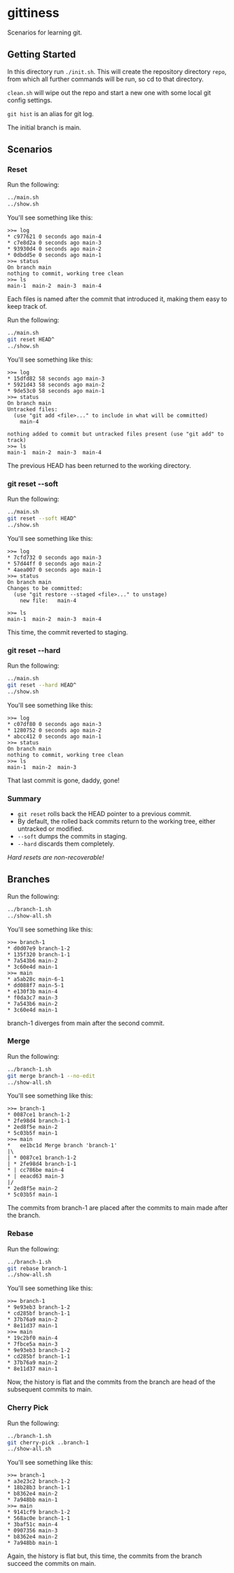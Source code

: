 # gittiness

Scenarios for learning git.

## Getting Started

In this directory run `./init.sh`.
This will create the repository directory `repo`, 
from which all further commands will be run, 
so cd to that directory.

`clean.sh` will wipe out the repo and start a new one with some local git config settings.

`git hist` is an alias for git log.

The initial branch is main.


## Scenarios

### Reset

Run the following:
```bash
../main.sh
../show.sh
```

You'll see something like this:

```
>>= log
* c977621 0 seconds ago main-4
* c7e8d2a 0 seconds ago main-3
* 93930d4 0 seconds ago main-2
* 0dbdd5e 0 seconds ago main-1
>>= status
On branch main
nothing to commit, working tree clean
>>= ls
main-1	main-2	main-3	main-4
```

Each files is named after the commit that introduced it, making them easy to keep track of.

Run the following:
```bash
../main.sh
git reset HEAD^
../show.sh
```

You'll see something like this:

```
>>= log
* 15dfd82 58 seconds ago main-3
* 5921d43 58 seconds ago main-2
* 9de53c0 58 seconds ago main-1
>>= status
On branch main
Untracked files:
  (use "git add <file>..." to include in what will be committed)
	main-4

nothing added to commit but untracked files present (use "git add" to track)
>>= ls
main-1	main-2	main-3	main-4
```

The previous HEAD has been returned to the working directory.

### git reset --soft

Run the following:
```bash
../main.sh
git reset --soft HEAD^
../show.sh
```
You'll see something like this:

```
>>= log
* 7cfd732 0 seconds ago main-3
* 57d44ff 0 seconds ago main-2
* 4aea007 0 seconds ago main-1
>>= status
On branch main
Changes to be committed:
  (use "git restore --staged <file>..." to unstage)
	new file:   main-4

>>= ls
main-1	main-2	main-3	main-4
```

This time, the commit reverted to staging.

### git reset --hard

Run the following:
```bash
../main.sh
git reset --hard HEAD^
../show.sh
```
You'll see something like this:

```
>>= log
* c07df80 0 seconds ago main-3
* 1280752 0 seconds ago main-2
* abcc412 0 seconds ago main-1
>>= status
On branch main
nothing to commit, working tree clean
>>= ls
main-1	main-2	main-3
```
That last commit is gone, daddy, gone!

### Summary

* `git reset` rolls back the HEAD pointer to a previous commit.
* By default, the rolled back commits return to the working tree, either untracked or modified.
* `--soft` dumps the commits in staging.
* `--hard` discards them completely.

<em>*Hard resets are non-recoverable!*</em>


## Branches

Run the following:
```bash
../branch-1.sh
../show-all.sh
```
You'll see something like this:

```
>>= branch-1
* d0d07e9 branch-1-2
* 135f320 branch-1-1
* 7a543b6 main-2
* 3c60e4d main-1
>>= main
* a5ab28c main-6-1
* dd088f7 main-5-1
* e130f3b main-4
* f0da3c7 main-3
* 7a543b6 main-2
* 3c60e4d main-1
```

branch-1 diverges from main after the second commit.

### Merge

Run the following:
```bash
../branch-1.sh
git merge branch-1 --no-edit
../show-all.sh
```
You'll see something like this:

```
>>= branch-1
* 0087ce1 branch-1-2
* 2fe98d4 branch-1-1
* 2ed8f5e main-2
* 5c03b5f main-1
>>= main
*   ee1bc1d Merge branch 'branch-1'
|\  
| * 0087ce1 branch-1-2
| * 2fe98d4 branch-1-1
* | cc786be main-4
* | eeacd63 main-3
|/  
* 2ed8f5e main-2
* 5c03b5f main-1
```

The commits from branch-1 are placed after the commits to main made after the branch.

### Rebase

Run the following:
```bash
../branch-1.sh
git rebase branch-1
../show-all.sh
```
You'll see something like this:

```
>>= branch-1
* 9e93eb3 branch-1-2
* cd285bf branch-1-1
* 37b76a9 main-2
* 8e11d37 main-1
>>= main
* 19c2bf0 main-4
* 7fbce5a main-3
* 9e93eb3 branch-1-2
* cd285bf branch-1-1
* 37b76a9 main-2
* 8e11d37 main-1
```

Now, the history is flat and the commits from the branch are head of the subsequent commits to main.

### Cherry Pick

Run the following:
```bash
../branch-1.sh
git cherry-pick ..branch-1
../show-all.sh
```
You'll see something like this:

```
>>= branch-1
* a3e23c2 branch-1-2
* 18b28b3 branch-1-1
* b8362e4 main-2
* 7a948bb main-1
>>= main
* 9141cf9 branch-1-2
* 568ac0e branch-1-1
* 3baf51c main-4
* 0907356 main-3
* b8362e4 main-2
* 7a948bb main-1
```

Again, the history is flat but, this time, the commits from the branch succeed the commits on main.

